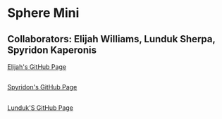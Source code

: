 # Sphere Mini

## Collaborators: Elijah Williams, Lunduk Sherpa, Spyridon Kaperonis

[Elijah's GitHub Page](https://github.com/ekwilliams015)
##   
[Spyridon's GitHub Page](https://github.com/SpyridonKaperonis)
##
[Lunduk'S GitHub Page](https://github.com/LundukS)
